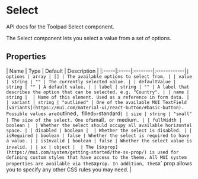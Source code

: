 <!-- This file has been auto-generated. Do not modify manually. -->

# Select

<p class="description">API docs for the Toolpad Select component.</p>

The Select component lets you select a value from a set of options.

## Properties

| Name | Type | Default | Description |
|:-----|:-----|:--------|:------------|`
| options | array | [] | The available options to select from. |
| value | string | "" | The currently selected value. |
| defaultValue | string | "" | A default value. |
| label | string | "" | A label that describes the option that can be selected. e.g. "Country". |
| name | string |  | Name of this element. Used as a reference in form data. |
| variant | string | "outlined" | One of the available MUI TextField [variants](https://mui.com/material-ui/react-button/#basic-button). Possible values are `outlined`, `filled` or `standard` |
| size | string | "small" | The size of the select. One of `small`, or `medium`. |
| fullWidth | boolean |  | Whether the select should occupy all available horizontal space. |
| disabled | boolean |  | Whether the select is disabled. |
| isRequired | boolean | false | Whether the select is required to have a value. |
| isInvalid | boolean | false | Whether the select value is invalid. |
| sx | object |  | The [`sx` prop](https://mui.com/system/getting-started/the-sx-prop/) is used for defining custom styles that have access to the theme. All MUI system properties are available via the `sx` prop. In addition, the `sx` prop allows you to specify any other CSS rules you may need. |